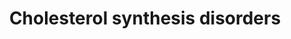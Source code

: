 ---
annotations:
- id: DOID:0080582
  type: Disease Ontology
  value: hypotrichosis 14
- id: DOID:0111588
  parent: genetic disease
  type: Disease Ontology
  value: Greenberg dysplasia
- id: DOID:0050452
  parent: genetic disease
  type: Disease Ontology
  value: mevalonic aciduria
- id: DOID:4
  type: Disease Ontology
  value: disease
- id: PW:0001346
  parent: regulatory pathway
  type: Pathway Ontology
  value: cholesterol transport pathway
- id: PW:0000752
  parent: classic metabolic pathway
  type: Pathway Ontology
  value: altered cholesterol biosynthetic pathway
- id: PW:0001304
  parent: classic metabolic pathway
  type: Pathway Ontology
  value: cholesterol metabolic pathway
- id: DOID:3805
  type: Disease Ontology
  value: porokeratosis
- id: DOID:0080352
  parent: genetic disease
  type: Disease Ontology
  value: X-linked chondrodysplasia punctata 2
- id: DOID:0110267
  parent: genetic disease
  type: Disease Ontology
  value: cataract 44
- id: PW:0000454
  parent: classic metabolic pathway
  type: Pathway Ontology
  value: cholesterol biosynthetic pathway
- id: PW:0002106
  parent: disease pathway
  type: Pathway Ontology
  value: desmosterolosis pathway
- id: DOID:0050462
  parent: genetic disease
  type: Disease Ontology
  value: Antley-Bixler syndrome
- id: DOID:0111822
  parent: genetic disease
  type: Disease Ontology
  value: CHILD syndrome
- id: DOID:14692
  parent: genetic disease
  type: Disease Ontology
  value: Smith-Lemli-Opitz syndrome
- id: DOID:0080950
  parent: genetic disease
  type: Disease Ontology
  value: alopecia-mental retardation syndrome 4
authors:
- EvelinePeterse
- DeSl
- Fehrhart
- Eweitz
citedin: ''
communities:
- IEM
- RareDiseases
- ontox
description: Cholesterol is synthesized via a cascade of enzymatic reactions known
  as the mevalonate pathway. This series of reactions is primarily regulated by a
  rate-limiting step involving the conversion of hydroxyl-methyl glutaryl-coenzyme
  A (HMG-CoA) into mevalonate. In this pathway multiple diseases and disorders involving
  the cholesterol synthesis are included and its role depicted in the pathway.
last-edited: 2024-01-29
ndex: null
organisms:
- Homo sapiens
redirect_from:
- /index.php/Pathway:WP5193
- /instance/WP5193
- /instance/WP5193_r128200
revision: r128200
schema-jsonld:
- '@context': https://schema.org/
  '@id': https://wikipathways.github.io/pathways/WP5193.html
  '@type': Dataset
  creator:
    '@type': Organization
    name: WikiPathways
  description: Cholesterol is synthesized via a cascade of enzymatic reactions known
    as the mevalonate pathway. This series of reactions is primarily regulated by
    a rate-limiting step involving the conversion of hydroxyl-methyl glutaryl-coenzyme
    A (HMG-CoA) into mevalonate. In this pathway multiple diseases and disorders involving
    the cholesterol synthesis are included and its role depicted in the pathway.
  keywords:
  - (R)-Mevalonic acid 5-phosphate
  - (S)-2,3-epoxysqualene
  - (r)-mevalonic acid-5-pyrophosphate
  - 7-Dehydrocholesterol
  - Acetyl-CoA
  - CYP51A1
  - DHCR24
  - DHCR7
  - Desmosterol
  - Dimethylallyl pyrophosphate
  - EBP
  - FDFT1
  - FDPS
  - Farnesyl pyrophosphate
  - Geranyl-PP
  - HMG-CoA
  - HMGCR
  - HMGCS1
  - HSD3B2
  - IDI1
  - LBR
  - LSS
  - Lathosterol
  - MSMO1
  - MVD
  - MVK
  - Mevalonic acid
  - PMVK
  - SC5D
  - SQLE
  - Zymosterol
  - cholesterol
  - isopentenyl pyrophosphate
  - lanosterol
  - squalene
  license: CC0
  name: Cholesterol synthesis disorders
seo: CreativeWork
title: Cholesterol synthesis disorders
wpid: WP5193
---